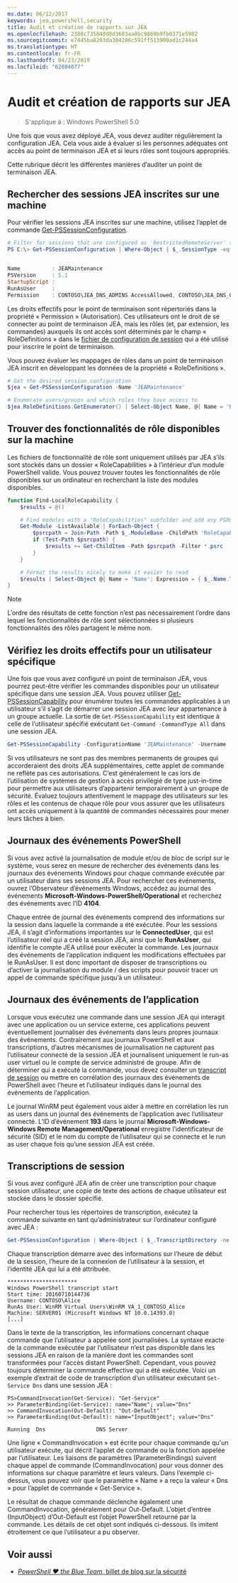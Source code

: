 ```yaml
---
ms.date: 06/12/2017
keywords: jea,powershell,security
title: Audit et création de rapports sur JEA
ms.openlocfilehash: 2388c735840d8d3683aa8bc9869b9fb0371e5902
ms.sourcegitcommit: e7445ba8203da304286c591ff513900ad1c244a4
ms.translationtype: HT
ms.contentlocale: fr-FR
ms.lasthandoff: 04/23/2019
ms.locfileid: "62084077"
---
```

# <a name="auditing-and-reporting-on-jea"></a>Audit et création de rapports sur JEA

> S'applique à : Windows PowerShell 5.0

Une fois que vous avez déployé JEA, vous devez auditer régulièrement la configuration JEA.
Cela vous aide à évaluer si les personnes adéquates ont accès au point de terminaison JEA et si leurs rôles sont toujours appropriés.

Cette rubrique décrit les différentes manières d’auditer un point de terminaison JEA.

## <a name="find-registered-jea-sessions-on-a-machine"></a>Rechercher des sessions JEA inscrites sur une machine

Pour vérifier les sessions JEA inscrites sur une machine, utilisez l’applet de commande [Get-PSSessionConfiguration](https://msdn.microsoft.com/powershell/reference/5.1/microsoft.powershell.core/get-pssessionconfiguration).

```powershell
# Filter for sessions that are configured as 'RestrictedRemoteServer' to find JEA-like session configurations
PS C:\> Get-PSSessionConfiguration | Where-Object { $_.SessionType -eq 'RestrictedRemoteServer' }


Name          : JEAMaintenance
PSVersion     : 5.1
StartupScript :
RunAsUser     :
Permission    : CONTOSO\JEA_DNS_ADMINS AccessAllowed, CONTOSO\JEA_DNS_OPERATORS AccessAllowed, CONTOSO\JEA_DNS_AUDITORS AccessAllowed
```

Les droits effectifs pour le point de terminaison sont répertoriés dans la propriété « Permission » (Autorisation).
Ces utilisateurs ont le droit de se connecter au point de terminaison JEA, mais les rôles (et, par extension, les commandes) auxquels ils ont accès sont déterminés par le champ « RoleDefinitions » dans le [fichier de configuration de session](session-configurations.md) qui a été utilisé pour inscrire le point de terminaison.

Vous pouvez évaluer les mappages de rôles dans un point de terminaison JEA inscrit en développant les données de la propriété « RoleDefinitions ».

```powershell
# Get the desired session configuration
$jea = Get-PSSessionConfiguration -Name 'JEAMaintenance'

# Enumerate users/groups and which roles they have access to
$jea.RoleDefinitions.GetEnumerator() | Select-Object Name, @{ Name = 'Role Capabilities'; Expression = { $_.Value.RoleCapabilities } }
```

## <a name="find-available-role-capabilities-on-the-machine"></a>Trouver des fonctionnalités de rôle disponibles sur la machine

Les fichiers de fonctionnalité de rôle sont uniquement utilisés par JEA s’ils sont stockés dans un dossier « RoleCapabilities » à l’intérieur d’un module PowerShell valide.
Vous pouvez trouver toutes les fonctionnalités de rôle disponibles sur un ordinateur en recherchant la liste des modules disponibles.

```powershell
function Find-LocalRoleCapability {
    $results = @()

    # Find modules with a "RoleCapabilities" subfolder and add any PSRC files to the result set
    Get-Module -ListAvailable | ForEach-Object {
        $psrcpath = Join-Path -Path $_.ModuleBase -ChildPath 'RoleCapabilities'
        if (Test-Path $psrcpath) {
            $results += Get-ChildItem -Path $psrcpath -Filter *.psrc
        }
    }

    # Format the results nicely to make it easier to read
    $results | Select-Object @{ Name = 'Name'; Expression = { $_.Name.TrimEnd('.psrc') }}, @{ Name = 'Path'; Expression = { $_.FullName }} | Sort-Object Name
}
```

> [!NOTE]
> L’ordre des résultats de cette fonction n’est pas nécessairement l’ordre dans lequel les fonctionnalités de rôle sont sélectionnées si plusieurs fonctionnalités des rôles partagent le même nom.

## <a name="check-effective-rights-for-a-specific-user"></a>Vérifiez les droits effectifs pour un utilisateur spécifique

Une fois que vous avez configuré un point de terminaison JEA, vous pourrez peut-être vérifier les commandes disponibles pour un utilisateur spécifique dans une session JEA.
Vous pouvez utiliser [Get-PSSessionCapability](https://msdn.microsoft.com/powershell/reference/5.1/microsoft.powershell.core/Get-PSSessionCapability) pour énumérer toutes les commandes applicables à un utilisateur s’il s’agit de démarrer une session JEA avec leur appartenance à un groupe actuelle.
La sortie de `Get-PSSessionCapability` est identique à celle de l’utilisateur spécifié exécutant `Get-Command -CommandType All` dans une session JEA.

```powershell
Get-PSSessionCapability -ConfigurationName 'JEAMaintenance' -Username 'CONTOSO\Alice'
```

Si vos utilisateurs ne sont pas des membres permanents de groupes qui accorderaient des droits JEA supplémentaires, cette applet de commande ne reflète pas ces autorisations.
C’est généralement le cas lors de l’utilisation de systèmes de gestion à accès privilégié de type just-in-time pour permettre aux utilisateurs d’appartenir temporairement à un groupe de sécurité.
Évaluez toujours attentivement le mappage des utilisateurs sur les rôles et les contenus de chaque rôle pour vous assurer que les utilisateurs ont accès uniquement à la quantité de commandes nécessaires pour mener leurs tâches à bien.

## <a name="powershell-event-logs"></a>Journaux des événements PowerShell

Si vous avez activé la journalisation de module et/ou de bloc de script sur le système, vous serez en mesure de rechercher des événements dans les journaux des événements Windows pour chaque commande exécutée par un utilisateur dans ses sessions JEA.
Pour rechercher ces événements, ouvrez l’Observateur d’événements Windows, accédez au journal des événements **Microsoft-Windows-PowerShell/Operational** et recherchez des événements avec l’ID **4104**.

Chaque entrée de journal des événements comprend des informations sur la session dans laquelle la commande a été exécutée.
Pour les sessions JEA, il s’agit d’informations importantes sur le **ConnectedUser**, qui est l’utilisateur réel qui a créé la session JEA, ainsi que le **RunAsUser**, qui identifie le compte JEA utilisé pour exécuter la commande.
Les journaux des événements de l’application indiquent les modifications effectuées par le RunAsUser. Il est donc important de disposer de transcriptions ou d’activer la journalisation du module / des scripts pour pouvoir tracer un appel de commande spécifique jusqu’à un utilisateur.

## <a name="application-event-logs"></a>Journaux des événements de l’application

Lorsque vous exécutez une commande dans une session JEA qui interagit avec une application ou un service externe, ces applications peuvent éventuellement journaliser des événements dans leurs propres journaux des événements.
Contrairement aux journaux PowerShell et aux transcriptions, d’autres mécanismes de journalisation ne capturent pas l’utilisateur connecté de la session JEA et journalisent uniquement le run-as user virtuel ou le compte de service administré de groupe.
Afin de déterminer qui a exécuté la commande, vous devez consulter un [transcript de session](#session-transcripts) ou mettre en corrélation des journaux des événements de PowerShell avec l’heure et l’utilisateur indiqués dans le journal des événements de l’application.

Le journal WinRM peut également vous aider à mettre en corrélation les run as users dans un journal des événements de l’application avec l’utilisateur connecté.
L’ID d’événement **193** dans le journal **Microsoft-Windows-Windows Remote Management/Operational** enregistre l’identificateur de sécurité (SID) et le nom du compte de l’utilisateur qui se connecte et le run as user chaque fois qu’une session JEA est créée.

## <a name="session-transcripts"></a>Transcriptions de session

Si vous avez configuré JEA afin de créer une transcription pour chaque session utilisateur, une copie de texte des actions de chaque utilisateur est stockée dans le dossier spécifié.

Pour rechercher tous les répertoires de transcription, exécutez la commande suivante en tant qu’administrateur sur l’ordinateur configuré avec JEA :

```powershell
Get-PSSessionConfiguration | Where-Object { $_.TranscriptDirectory -ne $null } | Format-Table Name, TranscriptDirectory
```

Chaque transcription démarre avec des informations sur l’heure de début de la session, l’heure de la connexion de l’utilisateur à la session, et l’identité JEA qui lui a été attribuée.

```
**********************
Windows PowerShell transcript start
Start time: 20160710144736
Username: CONTOSO\Alice
RunAs User: WinRM Virtual Users\WinRM VA_1_CONTOSO_Alice
Machine: SERVER01 (Microsoft Windows NT 10.0.14393.0)
[...]
```

Dans le texte de la transcription, les informations concernant chaque commande que l’utilisateur a appelée sont journalisées.
La syntaxe exacte de la commande exécutée par l’utilisateur n’est pas disponible dans les sessions JEA en raison de la manière dont les commandes sont transformées pour l’accès distant PowerShell. Cependant, vous pouvez toujours déterminer la commande effective qui a été exécutée.
Voici un exemple d’extrait de code de transcription d’un utilisateur exécutant `Get-Service Dns` dans une session JEA :

```
PS>CommandInvocation(Get-Service): "Get-Service"
>> ParameterBinding(Get-Service): name="Name"; value="Dns"
>> CommandInvocation(Out-Default): "Out-Default"
>> ParameterBinding(Out-Default): name="InputObject"; value="Dns"

Running  Dns                DNS Server
```

Une ligne « CommandInvocation » est écrite pour chaque commande qu'un utilisateur exécute, qui décrit l’applet de commande ou la fonction appelée par l’utilisateur.
Les liaisons de paramètres (ParameterBindings) suivent chaque appel de commande (CommandInvocation) pour vous donner des informations sur chaque paramètre et leurs valeurs.
Dans l’exemple ci-dessus, vous pouvez voir que le paramètre « Name » a reçu la valeur « Dns » pour l’applet de commande « Get-Service ».

Le résultat de chaque commande déclenche également une CommandInvocation, généralement pour Out-Default.
L’objet d’entrée (InputObject) d’Out-Default est l’objet PowerShell retourné par la commande.
Les détails de cet objet sont indiqués ci-dessous. Ils imitent étroitement ce que l’utilisateur a pu observer.

## <a name="see-also"></a>Voir aussi

- [*PowerShell ♥ the Blue Team*, billet de blog sur la sécurité](https://blogs.msdn.microsoft.com/powershell/2015/06/09/powershell-the-blue-team/)
